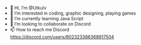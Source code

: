- 👋 Hi, I’m @Utkulv
- 👀 I’m interested in coding, graphic designing, playing games
- 🌱 I’m currently learning Java Script
- 💞️ I’m looking to collaborate on Discord
- 📫 How to reach me Discord https://discord.com/users/802323386368917504
